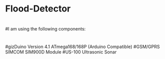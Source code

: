 # Flood-Detector
#
#I am using the following components:
#
#gizDuino Version 4.1 ATmega168/168P (Arduino Compatible)
#GSM/GPRS SIMCOM SIM900D Module
#US-100 Ultrasonic Sonar 
